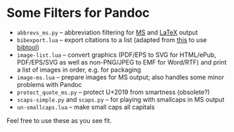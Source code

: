 # Some Filters for Pandoc

- `abbrevs_ms.py` – abbreviation filtering for
  [MS](http://man7.org/linux/man-pages/man7/groff_ms.7.html) and
  [LaTeX](https://www.latex-project.org/) output
- `bibexport.lua` – export citations to a list (adapted from
  [this](https://github.com/pandoc/lua-filters/blob/master/bibexport/bibexport.lua)
  to use [bibtool](http://www.gerd-neugebauer.de/software/TeX/BibTool/))
- `image-list.lua` – convert graphics (PDF/EPS to SVG for HTML/ePub,
  PDF/EPS/SVG as well as non-PNG/JPEG to EMF for Word/RTF) and print a list of images in order,
  e.g. for packaging
- `image-ms.lua` – prepare images for MS output; also handles some minor
  problems with Pandoc
- `protect_quote_ms.py` – protect U+2019 from smartness (obsolete?)
- `scaps-simple.py` and `scaps.py` – for playing with smallcaps in MS
  output
- `un-smallcaps.lua` – make small caps all capitals


Feel free to use these as you see fit.
